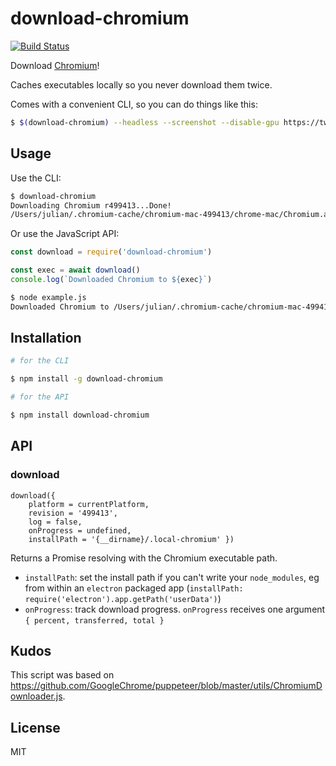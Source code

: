 # download-chromium

[![Build Status](https://travis-ci.org/juliangruber/download-chromium.svg?branch=master)](https://travis-ci.org/juliangruber/download-chromium)

Download [Chromium](https://www.chromium.org/)!

Caches executables locally so you never download them twice.

Comes with a convenient CLI, so you can do things like this:

```bash
$ $(download-chromium) --headless --screenshot --disable-gpu https://twitter.com/
```

## Usage

Use the CLI:

```bash
$ download-chromium
Downloading Chromium r499413...Done!
/Users/julian/.chromium-cache/chromium-mac-499413/chrome-mac/Chromium.app/Contents/MacOS/Chromium
```

Or use the JavaScript API:

```js
const download = require('download-chromium')

const exec = await download()
console.log(`Downloaded Chromium to ${exec}`)
```

```bash
$ node example.js
Downloaded Chromium to /Users/julian/.chromium-cache/chromium-mac-499413/chrome-mac/Chromium.app/Contents/MacOS/Chromium
```

## Installation

```bash
# for the CLI

$ npm install -g download-chromium

# for the API

$ npm install download-chromium
```

## API

### download
```
download({ 
	platform = currentPlatform, 
	revision = '499413', 
	log = false, 
	onProgress = undefined, 
	installPath = '{__dirname}/.local-chromium' })
```
Returns a Promise resolving with the Chromium executable path.

* `installPath`: set the install path if you can't write your `node_modules`, eg from within an `electron` packaged app (`installPath: require('electron').app.getPath('userData')`)
* `onProgress`: track download progress. `onProgress` receives one argument `{ percent, transferred, total }` 

## Kudos

This script was based on https://github.com/GoogleChrome/puppeteer/blob/master/utils/ChromiumDownloader.js.

## License

MIT
